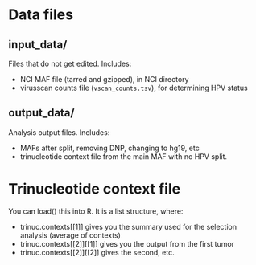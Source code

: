 # Data files

## input_data/ 

Files that do not get edited. Includes:
- NCI MAF file (tarred and gzipped), in NCI directory
- virusscan counts file (`vscan_counts.tsv`), for determining HPV status

## output_data/ 

Analysis output files. Includes:
- MAFs after split, removing DNP, changing to hg19, etc
- trinucleotide context file from the main MAF with no HPV split.

# Trinucleotide context file

You can load() this into R. It is a list structure, where:
- trinuc.contexts[[1]] gives you the summary used for the selection analysis (average of contexts)
- trinuc.contexts[[2]][[1]] gives you the output from the first tumor
- trinuc.contexts[[2]][[2]] gives the second, etc.